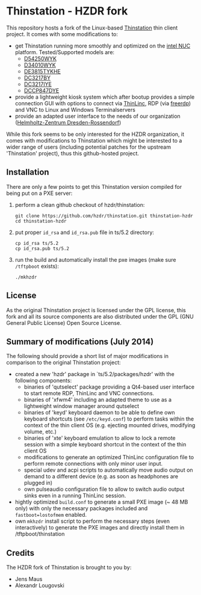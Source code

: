 # Thinstation - HZDR fork

This repository hosts a fork of the Linux-based [Thinstation](http://github.com/Thinstation/thinstation) thin client project. It comes with some modifications to:

* get Thinstation running more smoothly and optimized on the [intel NUC](http://www.intel.eu/content/www/eu/en/nuc/overview.html) platform. Tested/Supported models are:
  * [D54250WYK](http://www.intel.eu/content/www/eu/en/nuc/nuc-kit-d54250wyk.html)
  * [D34010WYK](http://www.intel.eu/content/www/eu/en/nuc/nuc-kit-d34010wyk.html)
  * [DE3815TYKHE](http://www.intel.com/content/www/us/en/nuc/nuc-kit-de3815tykhe.html)
  * [DC3217BY](http://www.intel.eu/content/www/eu/en/motherboards/desktop-motherboards/desktop-kit-dc3217by.html)
  * [DC3217IYE](http://www.intel.eu/content/www/eu/en/motherboards/desktop-motherboards/desktop-kit-dc3217iye.html)
  * [DCCP847DYE](http://www.intel.com/content/www/us/en/nuc/nuc-kit-dccp847dye.html)
* provide a lightweight kiosk system which after bootup provides a simple connection GUI with options to connect via [ThinLinc](http://www.cendio.se/), RDP (via [freerdp](http://www.freerdp.com)) and VNC to Linux and Windows Terminalservers
* provide an adapted user interface to the needs of our organization ([Helmholtz-Zentrum Dresden-Rossendorf](http://www.hzdr.de/))

While this fork seems to be only interested for the HZDR organization, it comes with modifications to Thinstation which might be interested to a wider range of users (including potential patches for the upstream 'Thinstation' project), thus this github-hosted project.

## Installation
There are only a few points to get this Thinstation version compiled for being put on a PXE server:

1. perform a clean github checkout of hzdr/thinstation:

   ```
   git clone https://github.com/hzdr/thinstation.git thinstation-hzdr
   cd thinstation-hzdr
   ```

2. put proper `id_rsa` and `id_rsa.pub` file in ts/5.2 directory:

   ```
   cp id_rsa ts/5.2
   cp id_rsa.pub ts/5.2
   ```

3. run the build and automatically install the pxe images (make sure `/tftpboot` exists):

   ```
   ./mkhzdr
   ``` 

## License
As the original Thinstation project is licensed under the GPL license, this fork and all its source components are also distributed under the GPL (GNU General Public License) Open Source License.

## Summary of modifications (July 2014)
The following should provide a short list of major modifications in comparison to the original Thinstation project:

* created a new 'hzdr' package in `ts/5.2/packages/hzdr' with the following components:
  * binaries of 'qutselect' package providing a Qt4-based user interface to start remote RDP, ThinLinc and VNC connections.
  * binaries of 'xfwm4' including an adapted theme to use as a lightweight window manager around qutselect
  * binaries of 'keyd' keyboard daemon to be able to define own keyboard shortcuts (see `/etc/keyd.conf`) to perform tasks within the context of the thin client OS (e.g. ejecting mounted drives, modifying volume, etc.)
  * binaries of 'xte' keyboard emulation to allow to lock a remote session with a simple keyboard shortcut in the context of the thin client OS
  * modifications to generate an optimized ThinLinc configuration file to perform remote connections with only minor user input.
  * special udev and acpi scripts to automatically move audio output on demand to a different device (e.g. as soon as headphones are plugged in)
  * own pulseaudio configuration file to allow to switch audio output sinks even in a running ThinLinc session.
* hightly optimized `build.conf` to generate a small PXE image (~ 48 MB only) with only the necessary packages included and `fastboot=lostofmem` enabled.
* own `mkhzdr` install script to perform the necessary steps (even interactively) to generate the PXE images and directly install them in /tftpboot/thinstation

## Credits
The HZDR fork of Thinstation is brought to you by:

* Jens Maus
* Alexandr Lougovski
